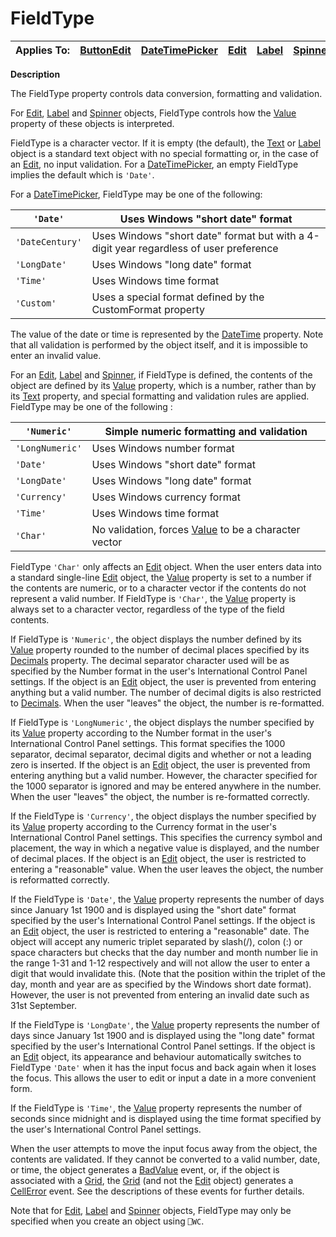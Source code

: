 




<h1 class="heading"><span class="name">FieldType</span></h1>

| Applies To: | [ButtonEdit](./buttonedit.md) | [DateTimePicker](./datetimepicker.md) | [Edit](./edit.md) | [Label](./label.md) | [Spinner](./spinner.md) |
| --- | --- | --- | --- | --- | ---  |


**Description**


The FieldType property controls data conversion, formatting and validation.



For [Edit](./edit.md), [Label](./label.md) and [Spinner](./spinner.md) objects, FieldType controls how the [Value](value.md) property of these objects is interpreted.


FieldType is a character vector. If it is empty (the default), the [Text](./text.md) or [Label](./label.md) object is a standard text object with no special formatting or, in the case of an [Edit](./edit.md), no input validation. For a [DateTimePicker](./datetimepicker.md), an empty FieldType implies the default which is `'Date'`.



For a [DateTimePicker](./datetimepicker.md), FieldType may be one of the following:


| `'Date'` | Uses Windows "short date" format |
| --- | ---  |
| `'DateCentury'` | Uses Windows "short date" format but with a 4-digit year regardless of user preference |
| `'LongDate'` | Uses Windows "long date" format |
| `'Time'` | Uses Windows time format |
| `'Custom'` | Uses a special format defined by the CustomFormat property |



The value of the date or time is represented by the [DateTime](datetime.md) property. Note that all validation is performed by the object itself, and it is impossible to enter an invalid value.



For an [Edit](./edit.md), [Label](./label.md) and [Spinner](./spinner.md), if FieldType is defined, the contents of the object are defined by its [Value](value.md) property, which is a number, rather than by its [Text](text.md) property, and special formatting and validation rules are applied. FieldType may be one of the following :


| `'Numeric'` | Simple numeric formatting and validation |
| --- | ---  |
| `'LongNumeric'` | Uses Windows number format |
| `'Date'` | Uses Windows "short date" format |
| `'LongDate'` | Uses Windows "long date" format |
| `'Currency'` | Uses Windows currency format |
| `'Time'` | Uses Windows time format |
| `'Char'` | No validation, forces [Value](value.md) to be a character vector |



FieldType `'Char'` only affects an [Edit](./edit.md) object. When the user enters data into a standard single-line [Edit](./edit.md) object, the [Value](value.md) property is set to a number if the contents are numeric, or to a character vector if the contents do not represent a valid number. If FieldType is `'Char'`, the [Value](value.md) property is always set to a character vector, regardless of the type of the field contents.


If FieldType is `'Numeric'`, the object displays the number defined by its [Value](value.md) property rounded to the number of decimal places specified by its [Decimals](decimals.md) property. The decimal separator character used will be as specified by the Number format in the user's International Control Panel settings. If the object is an [Edit](./edit.md) object, the user is prevented from entering anything but a valid number. The number of decimal digits is also restricted to [Decimals](decimals.md). When the user "leaves" the object, the number is re-formatted.


If FieldType is `'LongNumeric'`, the object displays the number specified by its [Value](value.md) property according to the Number format in the user's International Control Panel settings. This format specifies the 1000 separator, decimal separator, decimal digits and whether or not a leading zero is inserted. If the object is an [Edit](./edit.md) object, the user is prevented from entering anything but a valid number. However, the character specified for the 1000 separator is ignored and may be entered anywhere in the number. When the user "leaves" the object, the number is re-formatted correctly.


If the FieldType is `'Currency'`, the object displays the number specified by its [Value](value.md) property according to the Currency format in the user's International Control Panel settings. This specifies the currency symbol and placement, the way in which a negative value is displayed, and the number of decimal places. If the object is an [Edit](./edit.md) object, the user is restricted to entering a "reasonable" value. When the user leaves the object, the number is reformatted correctly.


If the FieldType is `'Date'`, the [Value](value.md) property represents the number of days since January 1st 1900 and is displayed using the "short date" format specified by the user's International Control Panel settings. If the object is an [Edit](./edit.md) object, the user is restricted to entering a "reasonable" date. The object will accept any numeric triplet separated by slash(/), colon (:) or space characters but checks that the day number and month number lie in the range 1-31 and 1-12 respectively and will not allow the user to enter a digit that would invalidate this. (Note that the position within the triplet of the day, month and year are as specified by the Windows short date format). However, the user is not prevented from entering an invalid date such as 31st September.


If the FieldType is `'LongDate'`, the [Value](value.md) property represents the number of days since January 1st 1900 and is displayed using the "long date" format specified by  the user's International Control Panel settings. If the object is an [Edit](./edit.md) object, its appearance and behaviour automatically switches to FieldType `'Date'` when it has the input focus and back again when it loses the focus. This allows the user to edit or input a date in a more convenient form.


If the FieldType is `'Time'`, the [Value](value.md) property represents the number of seconds since midnight and is displayed using the time format specified by the user's International Control Panel settings.


When the user attempts to move the input focus away from the object, the contents are validated. If they cannot be converted to a valid number, date, or time, the object generates a [BadValue](./badvalue.md) event, or, if the object is associated with a [Grid](./grid.md), the [Grid](./grid.md) (and not the [Edit](./edit.md) object) generates a [CellError](./cellerror.md) event. See the descriptions of these events for further details.


Note that for [Edit](./edit.md), [Label](./label.md) and [Spinner](./spinner.md) objects, FieldType may only be specified when you create an object using `⎕WC`.


